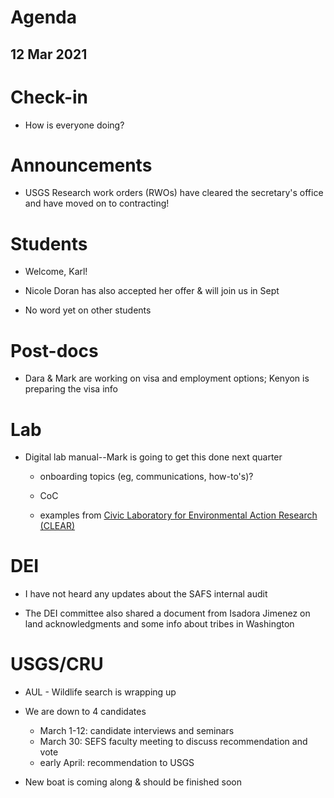 # Agenda

## 12 Mar 2021


# Check-in

* How is everyone doing?


# Announcements

* USGS Research work orders (RWOs) have cleared the secretary's office and have moved on to contracting!


# Students

* Welcome, Karl!

* Nicole Doran has also accepted her offer & will join us in Sept

* No word yet on other students


# Post-docs

* Dara & Mark are working on visa and employment options; Kenyon is preparing the visa info


# Lab

* Digital lab manual--Mark is going to get this done next quarter

    - onboarding topics (eg, communications, how-to's)?
    
    - CoC

    - examples from [Civic Laboratory for Environmental Action Research (CLEAR)](https://civiclaboratory.files.wordpress.com/2017/12/clear-lab-book.pdf)
    

# DEI

* I have not heard any updates about the SAFS internal audit

* The DEI committee also shared a document from Isadora Jimenez on land acknowledgments and some info about tribes in Washington


# USGS/CRU

* AUL - Wildlife search is wrapping up

* We are down to 4 candidates

    - March 1-12: candidate interviews and seminars  
    - March 30: SEFS faculty meeting to discuss recommendation and vote  
    - early April: recommendation to USGS

* New boat is coming along & should be finished soon

